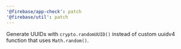 ```yaml
---
'@firebase/app-check': patch
'@firebase/util': patch
---
```


Generate UUIDs with `crypto.randomUUID()` instead of custom uuidv4 function that uses `Math.random()`.
